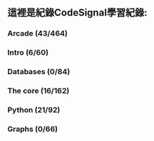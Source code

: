 這裡是紀錄CodeSignal學習紀錄:
------

### Arcade (43/464)
### Intro (6/60)
### Databases (0/84)
### The core (16/162)
### Python (21/92)
### Graphs (0/66)






